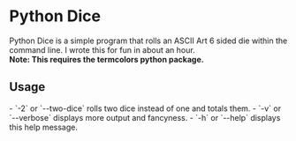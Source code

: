<h1>Python Dice</h1>

Python Dice is a simple program that rolls an ASCII Art 6 sided die within the command line.  I wrote this for fun in about an hour.<br>
<b>Note: This requires the termcolors python package.</b>
<h2>Usage</h2>
 - `-2` or `--two-dice` rolls two dice instead of one and totals them.
 - `-v` or `--verbose` displays more output and fancyness.
 - `-h` or `--help` displays this help message.
